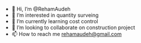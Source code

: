 - 👋 Hi, I’m @RehamAudeh
- 👀 I’m interested in quantity surveing 
- 🌱 I’m currently learning cost control
- 💞️ I’m looking to collaborate on construction project
- 📫 How to reach me rehamaudeh@gmail.com


<!---
RehamAudeh/RehamAudeh is a ✨ special ✨ repository because its `README.md` (this file) appears on your GitHub profile.
You can click the Preview link to take a look at your changes.
--->
